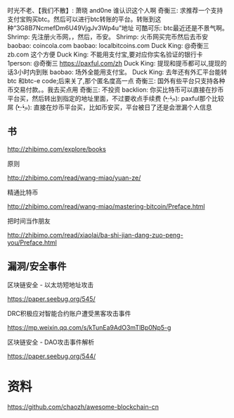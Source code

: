 

时光不老、【我们不散】:
萧晓  and0ne 谁认识这个人啊
奇衡三:
求推荐一个支持支付宝购买btc。然后可以进行btc转账的平台。转账到这种“3G8B7NcmefDm6U49VjgJv3Wp4u”地址
可酷可乐:
btc最近还是不景气啊。
Shrimp:
先注册火币网，，然后，币安。
Shrimp:
火币网买完币然后去币安
baobao:
coincola.com
baobao:
localbitcoins.com
Duck King:
@奇衡三 zb.com 这个方便
Duck King:
不能用支付宝,要对应你实名验证的银行卡
1person:
@奇衡三 https://paxful.com/zh
Duck King:
提现和提币都可以,提现的话3小时内到账
baobao:
场外全能用支付宝。
Duck King:
去年还有外汇平台能转btc 和btc-e code;后来关了,那个匿名度高一点
奇衡三:
国外有些平台只支持各种币交易付款。。我去买点用
奇衡三:
不投资
backlion:
你买比特币可以直接在抄币平台买，然后转出到指定的地址里面，不过要收点手续费
(•̤̀ᵕ•̤́๑):
paxful那个比较屌
(•̤̀ᵕ•̤́๑):
直接在炒币平台买，比如币安买，平台被日了还是会泄漏个人信息


## 书

http://zhibimo.com/explore/books

原则

http://zhibimo.com/read/wang-miao/yuan-ze/

精通比特币

http://zhibimo.com/read/wang-miao/mastering-bitcoin/Preface.html

把时间当作朋友

http://zhibimo.com/read/xiaolai/ba-shi-jian-dang-zuo-peng-you/Preface.html




## 漏洞/安全事件

区块链安全 - 以太坊短地址攻击

https://paper.seebug.org/545/

DRC积极应对智能合约账户遭受黑客攻击事件

https://mp.weixin.qq.com/s/kTunEa9AdO3mTlBp0Np5-g

区块链安全 - DAO攻击事件解析

https://paper.seebug.org/544/

# 资料

https://github.com/chaozh/awesome-blockchain-cn

